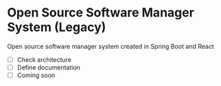 # Open Source Software Manager System (Legacy)
Open source software manager system created in Spring Boot and React
- [ ] Check architecture
- [ ] Define documentation
- [ ] Coming soon
